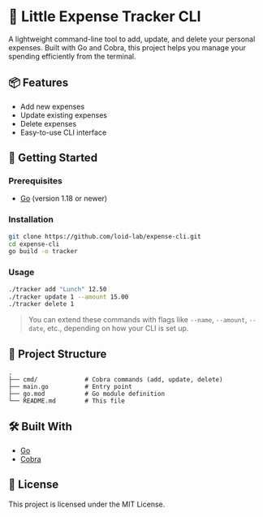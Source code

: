 

# 💸 Little Expense Tracker CLI

A lightweight command-line tool to add, update, and delete your personal expenses. Built with Go and Cobra, this project helps you manage your spending efficiently from the terminal.

## 📦 Features

- Add new expenses
- Update existing expenses
- Delete expenses
- Easy-to-use CLI interface

## 🚀 Getting Started

### Prerequisites

- [Go](https://golang.org/doc/install) (version 1.18 or newer)

### Installation

```bash
git clone https://github.com/loid-lab/expense-cli.git
cd expense-cli
go build -o tracker
```

### Usage

```bash
./tracker add "Lunch" 12.50
./tracker update 1 --amount 15.00
./tracker delete 1
```

> You can extend these commands with flags like `--name`, `--amount`, `--date`, etc., depending on how your CLI is set up.

## 📁 Project Structure

```
.
├── cmd/             # Cobra commands (add, update, delete)
├── main.go          # Entry point
├── go.mod           # Go module definition
└── README.md        # This file
```

## 🛠 Built With

- [Go](https://golang.org/)
- [Cobra](https://github.com/spf13/cobra)

## 🧾 License

This project is licensed under the MIT License.